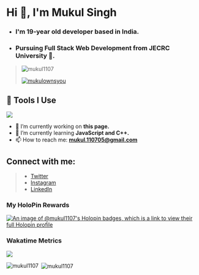 
# Hi 👋, I'm Mukul Singh
- ### I'm 19-year old developer based in India. 
- ### Pursuing Full Stack Web Development from JECRC University 🏫.

> <p align="left" style="inline"> <img src="https://komarev.com/ghpvc/?username=mukul1107&label=Profile%20views&color=0e75b6&style=flat" alt="mukul1107" /> </p>
> <p align="left" style="inline"> <a href="https://twitter.com/mukulownsyou" target="blank"><img src="https://img.shields.io/twitter/follow/mukulownsyou?style=%26style%3Dfor-the-badge&logo=twitter" alt="mukulownsyou" /></a> </p>

## 🔧 Tools I Use

<p align="left">
  <a href="https://skillicons.dev">
    <img src="https://skillicons.dev/icons?i=vscode,html,css,js,c,cpp,git,github" />
  </a>
</p>

- 🔭 I’m currently working on **this page.**
- 🌱 I’m currently learning **JavaScript and C++.**
- 📫 How to reach me: **mukul.110705@gmail.com**

## Connect with me:

> - [Twitter](https://twitter.com/mukulownsyou)
> - [Instagram](https://instagram.com/mukulownsyou)
> - [LinkedIn](https://linkedin.com/in/mukul1107)

### My HoloPin Rewards


[![An image of @mukul1107's Holopin badges, which is a link to view their full Holopin profile](https://holopin.me/mukul1107)](https://holopin.io/@mukul1107)

### Wakatime Metrics
<!--START_SECTION:waka-->
<img src="https://wakatime.com/share/@018d87a9-0d84-43b4-9a41-022878ad66f3/ba7c2d13-c83d-4b04-9bd4-2306390dc15b.svg">
<!--END_SECTION:waka-->

<p><img align="left" src="https://github-readme-stats.vercel.app/api/top-langs?username=mukul1107&show_icons=true&locale=en&layout=compact" alt="mukul1107" /></p>

<p>&nbsp;<img align="center" src="https://github-readme-stats.vercel.app/api?username=mukul1107&show_icons=true&locale=en" alt="mukul1107" /></p>

